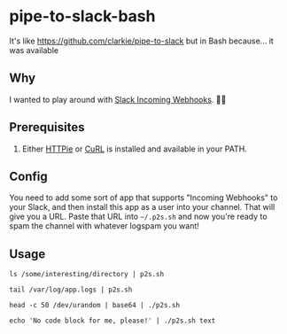 # pipe-to-slack-bash
It's like https://github.com/clarkie/pipe-to-slack but in Bash because... it was available

## Why

I wanted to play around with [Slack Incoming Webhooks](https://api.slack.com/messaging/webhooks). 🤷‍♂️

## Prerequisites

1. Either [HTTPie](https://httpie.org/) or [CuRL](https://curl.haxx.se/) is installed and available in your PATH.

## Config

You need to add some sort of app that supports "Incoming Webhooks" to your Slack, and then install this app as a user into your channel. That will give you a URL. Paste that URL into `~/.p2s.sh` and now you're ready to spam the channel with whatever logspam you want!

## Usage

```
ls /some/interesting/directory | p2s.sh
```

```
tail /var/log/app.logs | p2s.sh
```

```
head -c 50 /dev/urandom | base64 | ./p2s.sh
```

```
echo 'No code block for me, please!' | ./p2s.sh text
```
